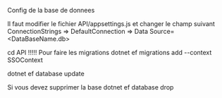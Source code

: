 
Config de la base de donnees

Il faut modifier le fichier API/appsettings.js 
et changer le champ suivant 
  	ConnectionStrings => DefaultConnection => Data Source=<DataBaseName.db>

cd API !!!!!
Pour faire les migrations 
dotnet ef migrations add <Nom de la Migration> --context SSOContext

dotnet ef database update

 Si vous devez supprimer la base 
 dotnet ef database drop

